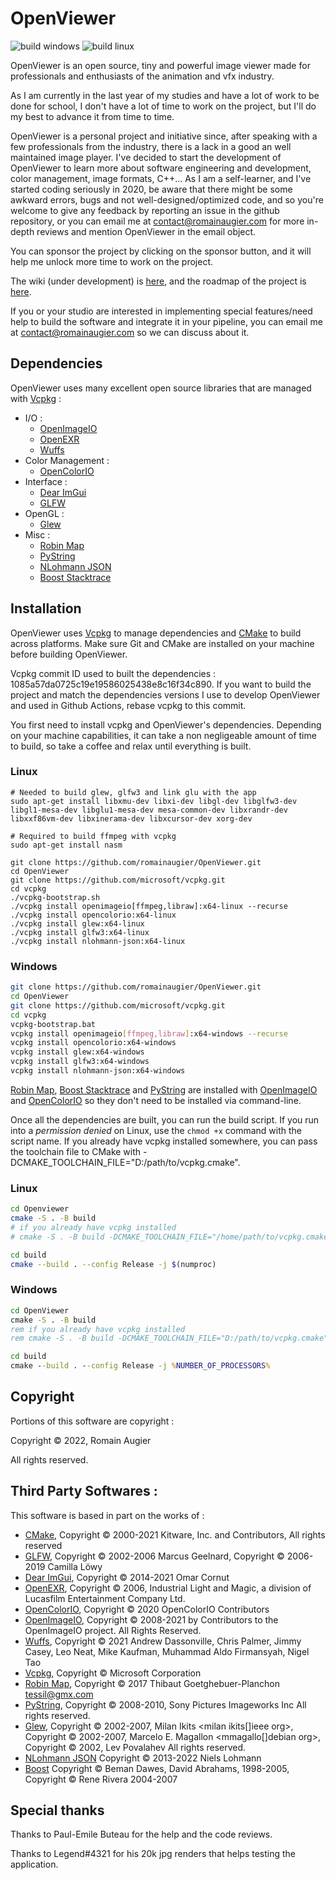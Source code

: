 # OpenViewer
![build windows](https://github.com/romainaugier/OpenViewer/actions/workflows/build-windows.yml/badge.svg)
![build linux](https://github.com/romainaugier/OpenViewer/actions/workflows/build-linux.yml/badge.svg)

OpenViewer is an open source, tiny and powerful image viewer made for professionals and enthusiasts of the animation and vfx industry.

As I am currently in the last year of my studies and have a lot of work to be done for school, I don't have a lot of time to work on the project, but I'll do my best to advance it from time to time.

OpenViewer is a personal project and initiative since, after speaking with a few professionals from the industry, there is a lack in a good an well maintained image player. I've decided to start the development of OpenViewer to learn more about software engineering and development, color management, image formats, C++... As I am a self-learner, and I've started coding seriously in 2020, be aware that there might be some awkward errors, bugs and not well-designed/optimized code, and so you're welcome to give any feedback by reporting an issue in the github repository, or you can email me at contact@romainaugier.com for more in-depth reviews and mention OpenViewer in the email object.

You can sponsor the project by clicking on the sponsor button, and it will help me unlock more time to work on the project.

The wiki (under development) is [here](https://github.com/romainaugier/OpenViewer/wiki), and the roadmap of the project is [here](https://trello.com/b/6MeUibVS/openviewer).

If you or your studio are interested in implementing special features/need help to build the software and integrate it in your pipeline, you can email me at contact@romainaugier.com so we can discuss about it.

## Dependencies

OpenViewer uses many excellent open source libraries that are managed with [Vcpkg](https://github.com/microsoft/vcpkg) :
- I/O :
    - [OpenImageIO](https://github.com/OpenImageIO/oiio)
    - [OpenEXR](https://github.com/AcademySoftwareFoundation/openexr)
    - [Wuffs](https://github.com/google/wuffs) 
- Color Management :
    - [OpenColorIO](https://github.com/AcademySoftwareFoundation/OpenColorIO) 
- Interface : 
    - [Dear ImGui](https://github.com/ocornut/imgui)
    - [GLFW](https://www.glfw.org/)
- OpenGL :
    - [Glew](https://github.com/nigels-com/glew)
- Misc : 
    - [Robin Map](https://github.com/Tessil/robin-map)
    - [PyString](https://github.com/imageworks/pystring)
    - [NLohmann JSON](https://github.com/nlohmann/json)
    - [Boost Stacktrace](https://www.boost.org/doc/libs/1_65_1/doc/html/stacktrace.html)

## Installation

OpenViewer uses [Vcpkg](https://github.com/microsoft/vcpkg) to manage dependencies and [CMake](https://cmake.org/) to build across platforms. Make sure Git and CMake are installed on your machine before building OpenViewer.

Vcpkg commit ID used to built the dependencies : 1085a57da0725c19e19586025438e8c16f34c890. 
If you want to build the project and match the dependencies versions I use to develop OpenViewer and used in Github Actions, rebase vcpkg to this commit.

You first need to install vcpkg and OpenViewer's dependencies. Depending on your machine capabilities, it can take a non negligeable amount of time to build, so take a coffee and relax until everything is built.
### Linux
```shell
# Needed to build glew, glfw3 and link glu with the app
sudo apt-get install libxmu-dev libxi-dev libgl-dev libglfw3-dev libgl1-mesa-dev libglu1-mesa-dev mesa-common-dev libxrandr-dev libxxf86vm-dev libxinerama-dev libxcursor-dev xorg-dev

# Required to build ffmpeg with vcpkg
sudo apt-get install nasm

git clone https://github.com/romainaugier/OpenViewer.git
cd OpenViewer
git clone https://github.com/microsoft/vcpkg.git
cd vcpkg
./vcpkg-bootstrap.sh
./vcpkg install openimageio[ffmpeg,libraw]:x64-linux --recurse
./vcpkg install opencolorio:x64-linux
./vcpkg install glew:x64-linux
./vcpkg install glfw3:x64-linux
./vcpkg install nlohmann-json:x64-linux
```

### Windows
```bash
git clone https://github.com/romainaugier/OpenViewer.git
cd OpenViewer
git clone https://github.com/microsoft/vcpkg.git
cd vcpkg
vcpkg-bootstrap.bat
vcpkg install openimageio[ffmpeg,libraw]:x64-windows --recurse
vcpkg install opencolorio:x64-windows
vcpkg install glew:x64-windows
vcpkg install glfw3:x64-windows
vcpkg install nlohmann-json:x64-windows
```

[Robin Map](https://github.com/Tessil/robin-map), [Boost Stacktrace](https://www.boost.org/doc/libs/1_65_1/doc/html/stacktrace.html) and [PyString](https://github.com/imageworks/pystring) are installed with [OpenImageIO](https://github.com/OpenImageIO/oiio) and [OpenColorIO](https://github.com/AcademySoftwareFoundation/OpenColorIO) so they don't need to be installed via command-line.

Once all the dependencies are built, you can run the build script. If you run into a *permission denied* on Linux, use the ```chmod +x``` command with the script name.
If you already have vcpkg installed somewhere, you can pass the toolchain file to CMake with -DCMAKE_TOOLCHAIN_FILE="D:/path/to/vcpkg.cmake".


### Linux
```bash
cd Openviewer
cmake -S . -B build
# if you already have vcpkg installed
# cmake -S . -B build -DCMAKE_TOOLCHAIN_FILE="/home/path/to/vcpkg.cmake"

cd build
cmake --build . --config Release -j $(numproc)
```

### Windows
```bat
cd OpenViewer
cmake -S . -B build
rem if you already have vcpkg installed
rem cmake -S . -B build -DCMAKE_TOOLCHAIN_FILE="D:/path/to/vcpkg.cmake"

cd build
cmake --build . --config Release -j %NUMBER_OF_PROCESSORS%
```

## Copyright

Portions of this software are copyright :

Copyright © 2022, Romain Augier

All rights reserved.

## Third Party Softwares :

This software is based in part on the works of :

- [CMake](https://cmake.org/), Copyright © 2000-2021 Kitware, Inc. and Contributors, All rights reserved
- [GLFW](https://www.glfw.org/), Copyright © 2002-2006 Marcus Geelnard, Copyright © 2006-2019 Camilla Löwy
- [Dear ImGui](https://github.com/ocornut/imgui), Copyright © 2014-2021 Omar Cornut
- [OpenEXR](https://github.com/AcademySoftwareFoundation/openexr), Copyright © 2006, Industrial Light and Magic, a division of Lucasfilm Entertainment Company Ltd.
- [OpenColorIO](https://github.com/AcademySoftwareFoundation/OpenColorIO), Copyright © 2020 OpenColorIO Contributors
- [OpenImageIO](https://github.com/OpenImageIO/oiio), Copyright © 2008-2021 by Contributors to the OpenImageIO project. All Rights Reserved.
- [Wuffs](https://github.com/google/wuffs), Copyright © 2021 Andrew Dassonville, Chris Palmer, Jimmy Casey, Leo Neat, Mike Kaufman, Muhammad Aldo Firmansyah, Nigel Tao
- [Vcpkg](https://github.com/microsoft/vcpkg), Copyright © Microsoft Corporation
- [Robin Map](https://github.com/Tessil/robin-map), Copyright © 2017 Thibaut Goetghebuer-Planchon <tessil@gmx.com>
- [PyString](https://github.com/imageworks/pystring), Copyright © 2008-2010, Sony Pictures Imageworks Inc All rights reserved.
- [Glew](https://github.com/nigels-com/glew), Copyright © 2002-2007, Milan Ikits <milan ikits[]ieee org>, Copyright © 2002-2007, Marcelo E. Magallon <mmagallo[]debian org>, Copyright © 2002, Lev Povalahev All rights reserved.
- [NLohmann JSON](https://github.com/nlohmann/json) Copyright © 2013-2022 Niels Lohmann
- [Boost](https://www.boost.org/) Copyright © Beman Dawes, David Abrahams, 1998-2005, Copyright © Rene Rivera 2004-2007

## Special thanks

Thanks to Paul-Emile Buteau for the help and the code reviews.

Thanks to Legend#4321 for his 20k jpg renders that helps testing the application.
